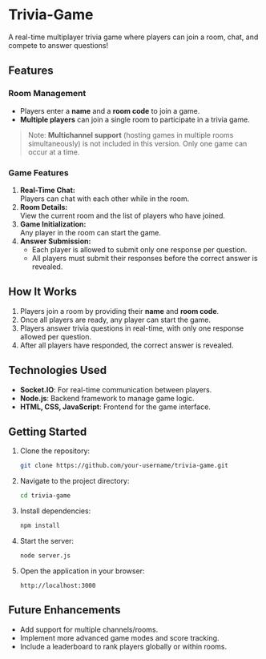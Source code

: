 # Trivia-Game

A real-time multiplayer trivia game where players can join a room, chat, and compete to answer questions!

## Features

### **Room Management**
- Players enter a **name** and a **room code** to join a game.  
- **Multiple players** can join a single room to participate in a trivia game.  

> Note: **Multichannel support** (hosting games in multiple rooms simultaneously) is not included in this version. Only one game can occur at a time.

### **Game Features**
1. **Real-Time Chat:**  
   Players can chat with each other while in the room.  
2. **Room Details:**  
   View the current room and the list of players who have joined.  
3. **Game Initialization:**  
   Any player in the room can start the game.  
4. **Answer Submission:**  
   - Each player is allowed to submit only one response per question.  
   - All players must submit their responses before the correct answer is revealed.  

## How It Works
1. Players join a room by providing their **name** and **room code**.  
2. Once all players are ready, any player can start the game.  
3. Players answer trivia questions in real-time, with only one response allowed per question.  
4. After all players have responded, the correct answer is revealed.  

## Technologies Used
- **Socket.IO**: For real-time communication between players.  
- **Node.js**: Backend framework to manage game logic.  
- **HTML, CSS, JavaScript**: Frontend for the game interface.  

## Getting Started
1. Clone the repository:  
   ```bash
   git clone https://github.com/your-username/trivia-game.git
   ```
2. Navigate to the project directory:  
   ```bash
   cd trivia-game
   ```
3. Install dependencies:  
   ```bash
   npm install
   ```
4. Start the server:  
   ```bash
   node server.js
   ```
5. Open the application in your browser:  
   ```
   http://localhost:3000
   ```

## Future Enhancements
- Add support for multiple channels/rooms.  
- Implement more advanced game modes and score tracking.  
- Include a leaderboard to rank players globally or within rooms.  
